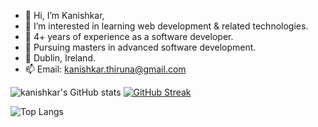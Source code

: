 - 👋 Hi, I’m Kanishkar,
- 👀 I’m interested in learning web development & related technologies. 
- 🌱 4+ years of experience as a software developer.
- 🏫 Pursuing masters in advanced software development.
- 📍 Dublin, Ireland.
- 📫 Email: kanishkar.thiruna@gmail.com

![kanishkar's GitHub stats](https://github-readme-stats.vercel.app/api?username=kanishkart&show_icons=true&theme=tokyonight&hide_border=true)   [![GitHub Streak](https://streak-stats.demolab.com?user=kanishkart&theme=tokyonight&hide_border=true)](https://git.io/streak-stats)

![Top Langs](https://github-readme-stats.vercel.app/api/top-langs/?username=kanishkart&hide_progress=true)


